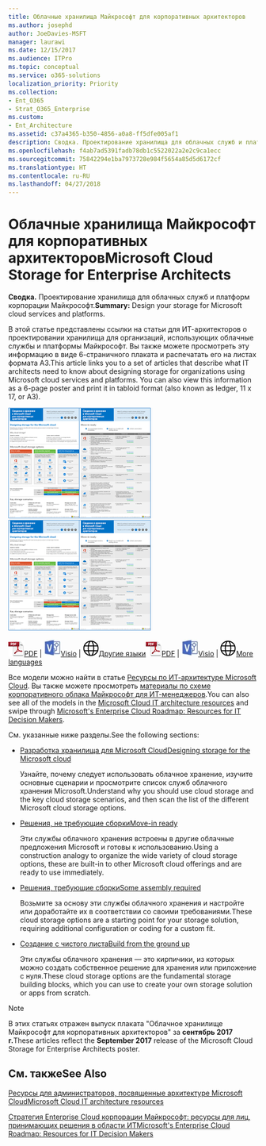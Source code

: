 ```yaml
---
title: Облачные хранилища Майкрософт для корпоративных архитекторов
ms.author: josephd
author: JoeDavies-MSFT
manager: laurawi
ms.date: 12/15/2017
ms.audience: ITPro
ms.topic: conceptual
ms.service: o365-solutions
localization_priority: Priority
ms.collection:
- Ent_O365
- Strat_O365_Enterprise
ms.custom:
- Ent_Architecture
ms.assetid: c37a4365-b350-4856-a0a8-ff5dfe005af1
description: Сводка. Проектирование хранилища для облачных служб и платформ корпорации Майкрософт.
ms.openlocfilehash: f4ab7ad5391fadb78db1c5522022a2e2c9ca1ecc
ms.sourcegitcommit: 75842294e1ba7973728e984f5654a85d5d6172cf
ms.translationtype: HT
ms.contentlocale: ru-RU
ms.lasthandoff: 04/27/2018
---
```

# <a name="microsoft-cloud-storage-for-enterprise-architects"></a><span data-ttu-id="85354-103">Облачные хранилища Майкрософт для корпоративных архитекторов</span><span class="sxs-lookup"><span data-stu-id="85354-103">Microsoft Cloud Storage for Enterprise Architects</span></span>

 <span data-ttu-id="85354-104">**Сводка.** Проектирование хранилища для облачных служб и платформ корпорации Майкрософт.</span><span class="sxs-lookup"><span data-stu-id="85354-104">**Summary:** Design your storage for Microsoft cloud services and platforms.</span></span>
  
<span data-ttu-id="85354-p101">В этой статье представлены ссылки на статьи для ИТ-архитекторов о проектировании хранилища для организаций, использующих облачные службы и платформы Майкрософт. Вы также можете просмотреть эту информацию в виде 6-страничного плаката и распечатать его на листах формата A3.</span><span class="sxs-lookup"><span data-stu-id="85354-p101">This article links you to a set of articles that describe what IT architects need to know about designing storage for organizations using Microsoft cloud services and platforms. You can also view this information as a 6-page poster and print it in tabloid format (also known as ledger, 11 x 17, or A3).</span></span>
  
<span data-ttu-id="85354-107">[![Эскиз: модель хранения в облаке Майкрософт](images/0d4e2eb9-1109-4b3b-bf9e-2f3eff2e2cc4.png)  
](https://www.microsoft.com/download/details.aspx?id=49552)</span><span class="sxs-lookup"><span data-stu-id="85354-107">[![Thumb image for Microsoft cloud storage model](images/0d4e2eb9-1109-4b3b-bf9e-2f3eff2e2cc4.png)  
](https://www.microsoft.com/download/details.aspx?id=49552)</span></span>
  
<span data-ttu-id="85354-108">![PDF-файл](images/ITPro_Other_PDFicon.png)[PDF](https://go.microsoft.com/fwlink/p/?linkid=842079) | ![Файл Visio](images/ITPro_Other_VisioIcon.jpg)[Visio](https://go.microsoft.com/fwlink/p/?linkid=842080) | ![Страница с версиями на других языках](images/e16c992d-b0f8-48ae-bf44-db7a9fcaab9e.png)[Другие языки](https://www.microsoft.com/download/details.aspx?id=49552)</span><span class="sxs-lookup"><span data-stu-id="85354-108">![PDF file](images/ITPro_Other_PDFicon.png)[PDF](https://go.microsoft.com/fwlink/p/?linkid=842079) | ![Visio file](images/ITPro_Other_VisioIcon.jpg)[Visio](https://go.microsoft.com/fwlink/p/?linkid=842080) | ![See a page with versions in additional languages](images/e16c992d-b0f8-48ae-bf44-db7a9fcaab9e.png)[More languages](https://www.microsoft.com/download/details.aspx?id=49552)</span></span>
  
<span data-ttu-id="85354-109">Все модели можно найти в статье [Ресурсы по ИТ-архитектуре Microsoft Cloud](microsoft-cloud-it-architecture-resources.md). Вы также можете просмотреть [материалы по схеме корпоративного облака Майкрософт для ИТ-менеджеров](https://aka.ms/cloudarchitecture).</span><span class="sxs-lookup"><span data-stu-id="85354-109">You can also see all of the models in the [Microsoft Cloud IT architecture resources](microsoft-cloud-it-architecture-resources.md) and swipe through [Microsoft's Enterprise Cloud Roadmap: Resources for IT Decision Makers](https://aka.ms/cloudarchitecture).</span></span>
  
<span data-ttu-id="85354-110">См. указанные ниже разделы.</span><span class="sxs-lookup"><span data-stu-id="85354-110">See the following sections:</span></span>
  
- [<span data-ttu-id="85354-111">Разработка хранилища для Microsoft Cloud</span><span class="sxs-lookup"><span data-stu-id="85354-111">Designing storage for the Microsoft cloud</span></span>](designing-storage-for-the-microsoft-cloud.md)
    
    <span data-ttu-id="85354-112">Узнайте, почему следует использовать облачное хранение, изучите основные сценарии и просмотрите список служб облачного хранения Microsoft.</span><span class="sxs-lookup"><span data-stu-id="85354-112">Understand why you should use cloud storage and the key cloud storage scenarios, and then scan the list of the different Microsoft cloud storage options.</span></span>
    
- [<span data-ttu-id="85354-113">Решения, не требующие сборки</span><span class="sxs-lookup"><span data-stu-id="85354-113">Move-in ready</span></span>](move-in-ready.md)
    
    <span data-ttu-id="85354-114">Эти службы облачного хранения встроены в другие облачные предложения Microsoft и готовы к использованию.</span><span class="sxs-lookup"><span data-stu-id="85354-114">Using a construction analogy to organize the wide variety of cloud storage options, these are built-in to other Microsoft cloud offerings and are ready to use immediately.</span></span>
    
- [<span data-ttu-id="85354-115">Решения, требующие сборки</span><span class="sxs-lookup"><span data-stu-id="85354-115">Some assembly required</span></span>](some-assembly-required.md)
    
    <span data-ttu-id="85354-116">Возьмите за основу эти службы облачного хранения и настройте или доработайте их в соответствии со своими требованиями.</span><span class="sxs-lookup"><span data-stu-id="85354-116">These cloud storage options are a starting point for your storage solution, requiring additional configuration or coding for a custom fit.</span></span>
    
- [<span data-ttu-id="85354-117">Создание с чистого листа</span><span class="sxs-lookup"><span data-stu-id="85354-117">Build from the ground up</span></span>](build-from-the-ground-up.md)
    
    <span data-ttu-id="85354-118">Эти службы облачного хранения — это кирпичики, из которых можно создать собственное решение для хранения или приложение с нуля.</span><span class="sxs-lookup"><span data-stu-id="85354-118">These cloud storage options are the fundamental storage building blocks, which you can use to create your own storage solution or apps from scratch.</span></span>
    
> [!NOTE]
> <span data-ttu-id="85354-119">В этих статьях отражен выпуск плаката "Облачное хранилище Майкрософт для корпоративных архитекторов" за **сентябрь 2017 г.**</span><span class="sxs-lookup"><span data-stu-id="85354-119">These articles reflect the **September 2017** release of the Microsoft Cloud Storage for Enterprise Architects poster.</span></span>
  
## <a name="see-also"></a><span data-ttu-id="85354-120">См. также</span><span class="sxs-lookup"><span data-stu-id="85354-120">See Also</span></span>

[<span data-ttu-id="85354-121">Ресурсы для администраторов, посвященные архитектуре Microsoft Cloud</span><span class="sxs-lookup"><span data-stu-id="85354-121">Microsoft Cloud IT architecture resources</span></span>](microsoft-cloud-it-architecture-resources.md)

[<span data-ttu-id="85354-122">Стратегия Enterprise Cloud корпорации Майкрософт: ресурсы для лиц, принимающих решения в области ИТ</span><span class="sxs-lookup"><span data-stu-id="85354-122">Microsoft's Enterprise Cloud Roadmap: Resources for IT Decision Makers</span></span>](https://sway.com/FJ2xsyWtkJc2taRD)




